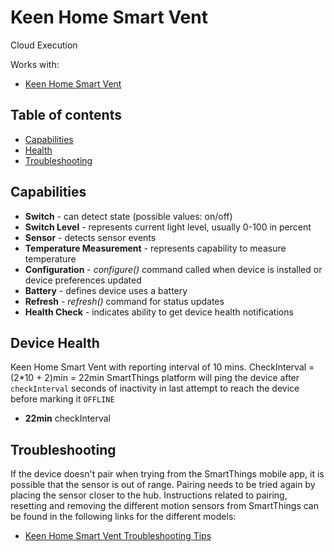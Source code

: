 # Keen Home Smart Vent

Cloud Execution

Works with: 

* [Keen Home Smart Vent](https://www.smartthings.com/works-with-smartthings/keen-home/keen-home-smart-vent)

## Table of contents

* [Capabilities](#capabilities)
* [Health](#device-health)
* [Troubleshooting](#Troubleshooting)

## Capabilities

* **Switch** - can detect state (possible values: on/off)
* **Switch Level** - represents current light level, usually 0-100 in percent
* **Sensor** - detects sensor events
* **Temperature Measurement** - represents capability to measure temperature
* **Configuration** - _configure()_ command called when device is installed or device preferences updated
* **Battery** - defines device uses a battery
* **Refresh** - _refresh()_ command for status updates
* **Health Check** - indicates ability to get device health notifications

## Device Health

Keen Home Smart Vent with reporting interval of 10 mins. CheckInterval = (2*10 + 2)min = 22min
SmartThings platform will ping the device after `checkInterval` seconds of inactivity in last attempt to reach the device before marking it `OFFLINE` 

* __22min__ checkInterval

## Troubleshooting

If the device doesn't pair when trying from the SmartThings mobile app, it is possible that the sensor is out of range.
Pairing needs to be tried again by placing the sensor closer to the hub.
Instructions related to pairing, resetting and removing the different motion sensors from SmartThings can be found in the following links
for the different models:
* [Keen Home Smart Vent Troubleshooting Tips](https://support.smartthings.com/hc/en-us/articles/205302050-Keen-Home-Smart-Vent)
